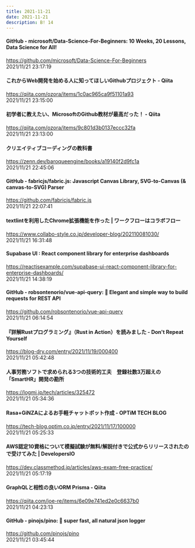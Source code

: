 ```yaml
---
title: 2021-11-21
date: 2021-11-21
description: B! 14
---
```


#### GitHub - microsoft/Data-Science-For-Beginners: 10 Weeks, 20 Lessons, Data Science for All!
https://github.com/microsoft/Data-Science-For-Beginners<br>
2021/11/21 23:17:19<br>


#### これからWeb開発を始める人に知ってほしいGithubプロジェクト - Qiita
https://qiita.com/ozora/items/1c0ac965ca9f51101a93<br>
2021/11/21 23:15:00<br>


#### 初学者に教えたい、MicrosoftのGithub教材が最高だった！ - Qiita
https://qiita.com/ozora/items/9c801d3b0137eccc32fa<br>
2021/11/21 23:13:00<br>


#### クリエイティブコーディングの教科書
https://zenn.dev/baroqueengine/books/a19140f2d9fc1a<br>
2021/11/21 22:45:06<br>


#### GitHub - fabricjs/fabric.js: Javascript Canvas Library, SVG-to-Canvas (& canvas-to-SVG) Parser
https://github.com/fabricjs/fabric.js<br>
2021/11/21 22:07:41<br>


#### textlintを利用したChrome拡張機能を作った | ワークフローはコラボフロー
https://www.collabo-style.co.jp/developer-blog/202110081030/<br>
2021/11/21 16:31:48<br>


#### Supabase UI : React component library for enterprise dashboards
https://reactjsexample.com/supabase-ui-react-component-library-for-enterprise-dashboards/<br>
2021/11/21 14:38:19<br>


#### GitHub - robsontenorio/vue-api-query: 💎 Elegant and simple way to build requests for REST API
https://github.com/robsontenorio/vue-api-query<br>
2021/11/21 06:14:54<br>


#### 『詳解Rustプログラミング』（Rust in Action）を読みました - Don't Repeat Yourself
https://blog-dry.com/entry/2021/11/19/000400<br>
2021/11/21 05:42:48<br>


#### 人事労務ソフトで求められる3つの技術的工夫　登録社数3万超えの「SmartHR」開発の勘所
https://logmi.jp/tech/articles/325472<br>
2021/11/21 05:34:36<br>


#### Rasa+GiNZAによるお手軽チャットボット作成 - OPTiM TECH BLOG
https://tech-blog.optim.co.jp/entry/2021/11/17/100000<br>
2021/11/21 05:25:33<br>


#### AWS認定10資格について模擬試験が無料/解説付きで公式からリリースされたので受けてみた | DevelopersIO
https://dev.classmethod.jp/articles/aws-exam-free-practice/<br>
2021/11/21 05:17:19<br>


#### GraphQLと相性の良いORM Prisma - Qiita
https://qiita.com/joe-re/items/6e09e741ed2e0c6637b0<br>
2021/11/21 04:23:13<br>


#### GitHub - pinojs/pino: 🌲 super fast, all natural json logger
https://github.com/pinojs/pino<br>
2021/11/21 03:45:44<br>


